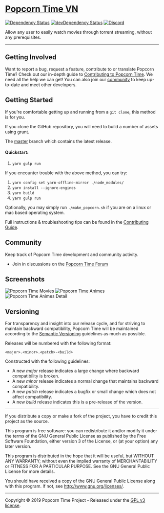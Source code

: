# [Popcorn Time VN](https://github.com/datnguyencse/popcorn-desktop-vn)

[![Dependency Status](https://david-dm.org/datnguyencse/popcorn-desktop-vn.svg)](https://david-dm.org/datnguyencse/popcorn-desktop-vn)
[![devDependency Status](https://david-dm.org/datnguyencse/popcorn-desktop-vn/dev-status.svg)](https://david-dm.org/datnguyencse/popcorn-desktop-vn#info=devDependencies)
[![Discord](https://img.shields.io/badge/discord-@Popcorn%20Time-3299EC.svg?style=flat)](https://discord.gg/kYWGjPh)



Allow any user to easily watch movies through torrent streaming, without any prerequisites.

***

## Getting Involved

Want to report a bug, request a feature, contribute to or translate Popcorn Time? Check out our in-depth guide to [Contributing to Popcorn Time](CONTRIBUTING.md#contributing-to-popcorn-time). We need all the help we can get! You can also join our [community](README.md#community) to keep up-to-date and meet other developers.

## Getting Started

If you're comfortable getting up and running from a `git clone`, this method is for you.

If you clone the GitHub repository, you will need to build a number of assets using grunt.

The [master](https://github.com/datnguyencse/popcorn-desktop-vn) branch which contains the latest release.

#### Quickstart:

1. `yarn gulp run`

If you encounter trouble with the above method, you can try:

1. `yarn config set yarn-offline-mirror ./node_modules/`
2. `yarn install --ignore-engines`
3. `yarn build`
5. `yarn gulp run`

Optionally, you may simply run `./make_popcorn.sh` if you are on a linux or mac based operating system.

Full instructions & troubleshooting tips can be found in the [Contributing Guide](CONTRIBUTING.md#contributing-to-popcorn-time).

<a name="community"></a>
## Community

Keep track of Popcorn Time development and community activity.

* Join in discussions on the [Popcorn Time Forum](https://discord.gg/kYWGjPh)

## Screenshots
![Popcorn Time Movies](https://user-images.githubusercontent.com/7203064/64246179-8a7ad480-cf36-11e9-80ce-27d2e4e5a99a.png)
![Popcorn Time Animes](https://user-images.githubusercontent.com/7203064/64246128-6d460600-cf36-11e9-8fe8-3a77e6e5d781.png)
![Popcorn Time Animes Detail](https://user-images.githubusercontent.com/7203064/64246246-aaaa9380-cf36-11e9-9e53-0248221c0e6c.png)


## Versioning

For transparency and insight into our release cycle, and for striving to maintain backward compatibility, Popcorn Time will be maintained according to the [Semantic Versioning](http://semver.org/) guidelines as much as possible.

Releases will be numbered with the following format:

`<major>.<minor>.<patch>-<build>`

Constructed with the following guidelines:

* A new *major* release indicates a large change where backward compatibility is broken.
* A new *minor* release indicates a normal change that maintains backward compatibility.
* A new *patch* release indicates a bugfix or small change which does not affect compatibility.
* A new *build* release indicates this is a pre-release of the version.


***

If you distribute a copy or make a fork of the project, you have to credit this project as the source.

This program is free software: you can redistribute it and/or modify it under the terms of the GNU General Public License as published by the Free Software Foundation, either version 3 of the License, or (at your option) any later version.

This program is distributed in the hope that it will be useful, but WITHOUT ANY WARRANTY; without even the implied warranty of MERCHANTABILITY or FITNESS FOR A PARTICULAR PURPOSE.  See the GNU General Public License for more details.

You should have received a copy of the GNU General Public License along with this program.  If not, see http://www.gnu.org/licenses/.

***

Copyright © 2019 Popcorn Time Project - Released under the [GPL v3 license](LICENSE.txt).
